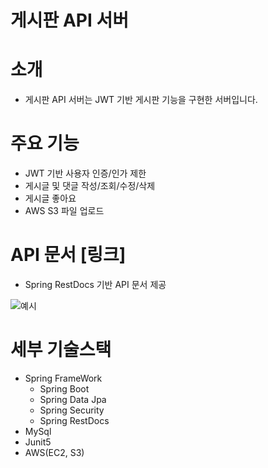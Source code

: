 # 게시판 API 서버
# 소개
* 게시판 API 서버는 JWT 기반 게시판 기능을 구현한 서버입니다.

# 주요 기능
 * JWT 기반 사용자 인증/인가 제한
 * 게시글 및 댓글 작성/조회/수정/삭제
 * 게시글 좋아요
 * AWS S3 파일 업로드
  
# API 문서 [링크]
 * Spring RestDocs 기반 API 문서 제공

![예시](https://github.com/JSCODE-EDU/project-class-galmegiz/assets/126640838/446259a5-6cf8-44ae-9cd9-9a08000a2d02)


# 세부 기술스택
 * Spring FrameWork
   * Spring Boot
   * Spring Data Jpa
   * Spring Security
   * Spring RestDocs
* MySql
* Junit5
* AWS(EC2, S3)



